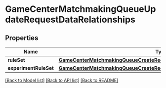 # GameCenterMatchmakingQueueUpdateRequestDataRelationships

## Properties
Name | Type | Description | Notes
------------ | ------------- | ------------- | -------------
**ruleSet** | [**GameCenterMatchmakingQueueCreateRequestDataRelationshipsExperimentRuleSet**](GameCenterMatchmakingQueueCreateRequestDataRelationshipsExperimentRuleSet.md) |  | [optional] 
**experimentRuleSet** | [**GameCenterMatchmakingQueueCreateRequestDataRelationshipsExperimentRuleSet**](GameCenterMatchmakingQueueCreateRequestDataRelationshipsExperimentRuleSet.md) |  | [optional] 

[[Back to Model list]](../README.md#documentation-for-models) [[Back to API list]](../README.md#documentation-for-api-endpoints) [[Back to README]](../README.md)


